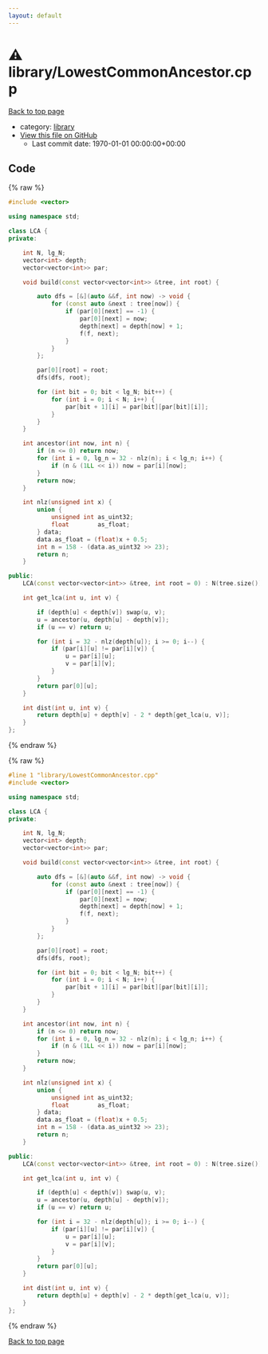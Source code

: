```yaml
---
layout: default
---
```


<!-- mathjax config similar to math.stackexchange -->
<script type="text/javascript" async
  src="https://cdnjs.cloudflare.com/ajax/libs/mathjax/2.7.5/MathJax.js?config=TeX-MML-AM_CHTML">
</script>
<script type="text/x-mathjax-config">
  MathJax.Hub.Config({
    TeX: { equationNumbers: { autoNumber: "AMS" }},
    tex2jax: {
      inlineMath: [ ['$','$'] ],
      processEscapes: true
    },
    "HTML-CSS": { matchFontHeight: false },
    displayAlign: "left",
    displayIndent: "2em"
  });
</script>

<script type="text/javascript" src="https://cdnjs.cloudflare.com/ajax/libs/jquery/3.4.1/jquery.min.js"></script>
<script src="https://cdn.jsdelivr.net/npm/jquery-balloon-js@1.1.2/jquery.balloon.min.js" integrity="sha256-ZEYs9VrgAeNuPvs15E39OsyOJaIkXEEt10fzxJ20+2I=" crossorigin="anonymous"></script>
<script type="text/javascript" src="../../assets/js/copy-button.js"></script>
<link rel="stylesheet" href="../../assets/css/copy-button.css" />


# :warning: library/LowestCommonAncestor.cpp

<a href="../../index.html">Back to top page</a>

* category: <a href="../../index.html#d521f765a49c72507257a2620612ee96">library</a>
* <a href="{{ site.github.repository_url }}/blob/master/library/LowestCommonAncestor.cpp">View this file on GitHub</a>
    - Last commit date: 1970-01-01 00:00:00+00:00




## Code

<a id="unbundled"></a>
{% raw %}
```cpp
#include <vector>

using namespace std;

class LCA {
private:

	int N, lg_N;
	vector<int> depth;
	vector<vector<int>> par;

	void build(const vector<vector<int>> &tree, int root) {

		auto dfs = [&](auto &&f, int now) -> void {
			for (const auto &next : tree[now]) {
				if (par[0][next] == -1) {
					par[0][next] = now;
					depth[next] = depth[now] + 1;
					f(f, next);
				}
			}
		};

		par[0][root] = root;
		dfs(dfs, root);

		for (int bit = 0; bit < lg_N; bit++) {
			for (int i = 0; i < N; i++) {
				par[bit + 1][i] = par[bit][par[bit][i]];
			}
		}
	}

	int ancestor(int now, int n) {
		if (n <= 0) return now;
		for (int i = 0, lg_n = 32 - nlz(n); i < lg_n; i++) {
			if (n & (1LL << i)) now = par[i][now];
		}
		return now;
	}

	int nlz(unsigned int x) {
		union {
			unsigned int as_uint32;
			float        as_float;
		} data;
		data.as_float = (float)x + 0.5;
		int n = 158 - (data.as_uint32 >> 23);
		return n;
	}

public:
	LCA(const vector<vector<int>> &tree, int root = 0) : N(tree.size()), lg_N(32 - nlz(N)), depth(N), par(lg_N + 1, vector<int>(N, -1)) { build(tree, root); }

	int get_lca(int u, int v) {

		if (depth[u] < depth[v]) swap(u, v);
		u = ancestor(u, depth[u] - depth[v]);
		if (u == v) return u;

		for (int i = 32 - nlz(depth[u]); i >= 0; i--) {
			if (par[i][u] != par[i][v]) {
				u = par[i][u];
				v = par[i][v];
			}
		}
		return par[0][u];
	}

	int dist(int u, int v) {
		return depth[u] + depth[v] - 2 * depth[get_lca(u, v)];
	}
};

```
{% endraw %}

<a id="bundled"></a>
{% raw %}
```cpp
#line 1 "library/LowestCommonAncestor.cpp"
#include <vector>

using namespace std;

class LCA {
private:

	int N, lg_N;
	vector<int> depth;
	vector<vector<int>> par;

	void build(const vector<vector<int>> &tree, int root) {

		auto dfs = [&](auto &&f, int now) -> void {
			for (const auto &next : tree[now]) {
				if (par[0][next] == -1) {
					par[0][next] = now;
					depth[next] = depth[now] + 1;
					f(f, next);
				}
			}
		};

		par[0][root] = root;
		dfs(dfs, root);

		for (int bit = 0; bit < lg_N; bit++) {
			for (int i = 0; i < N; i++) {
				par[bit + 1][i] = par[bit][par[bit][i]];
			}
		}
	}

	int ancestor(int now, int n) {
		if (n <= 0) return now;
		for (int i = 0, lg_n = 32 - nlz(n); i < lg_n; i++) {
			if (n & (1LL << i)) now = par[i][now];
		}
		return now;
	}

	int nlz(unsigned int x) {
		union {
			unsigned int as_uint32;
			float        as_float;
		} data;
		data.as_float = (float)x + 0.5;
		int n = 158 - (data.as_uint32 >> 23);
		return n;
	}

public:
	LCA(const vector<vector<int>> &tree, int root = 0) : N(tree.size()), lg_N(32 - nlz(N)), depth(N), par(lg_N + 1, vector<int>(N, -1)) { build(tree, root); }

	int get_lca(int u, int v) {

		if (depth[u] < depth[v]) swap(u, v);
		u = ancestor(u, depth[u] - depth[v]);
		if (u == v) return u;

		for (int i = 32 - nlz(depth[u]); i >= 0; i--) {
			if (par[i][u] != par[i][v]) {
				u = par[i][u];
				v = par[i][v];
			}
		}
		return par[0][u];
	}

	int dist(int u, int v) {
		return depth[u] + depth[v] - 2 * depth[get_lca(u, v)];
	}
};

```
{% endraw %}

<a href="../../index.html">Back to top page</a>

